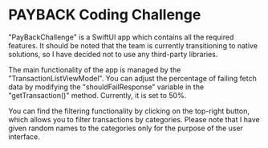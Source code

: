 # PAYBACK Coding Challenge

"PayBackChallenge" is a SwiftUI app which contains all the required features. It should be noted that the team is currently transitioning to native solutions, so I have decided not to use any third-party libraries.

The main functionality of the app is managed by the "TransactionListViewModel". You can adjust the percentage of failing fetch data by modifying the "shouldFailResponse" variable in the "getTransaction()" method. Currently, it is set to 50%.

You can find the filtering functionality by clicking on the top-right button, which allows you to filter transactions by categories. Please note that I have given random names to the categories only for the purpose of the user interface.
